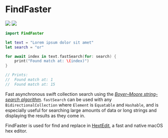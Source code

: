 # FindFaster

[![](https://img.shields.io/endpoint?url=https%3A%2F%2Fswiftpackageindex.com%2Fapi%2Fpackages%2FFinnvoor%2FFindFaster%2Fbadge%3Ftype%3Dplatforms)](https://swiftpackageindex.com/Finnvoor/FindFaster) [![](https://img.shields.io/endpoint?url=https%3A%2F%2Fswiftpackageindex.com%2Fapi%2Fpackages%2FFinnvoor%2FFindFaster%2Fbadge%3Ftype%3Dswift-versions)](https://swiftpackageindex.com/Finnvoor/FindFaster)

```swift
import FindFaster

let text = "Lorem ipsum dolor sit amet"
let search = "or"

for await index in text.fastSearch(for: search) {
    print("Found match at: \(index)")
}

// Prints:
//  Found match at: 1
//  Found match at: 15
```

Fast asynchronous swift collection search using the [_Boyer–Moore string-search algorithm_](https://en.wikipedia.org/wiki/Boyer%E2%80%93Moore_string-search_algorithm).  `fastSearch` can be used with any `BidirectionalCollection` where `Element` is `Equatable` and `Hashable`, and is especially useful for searching large amounts of data or long strings and displaying the results as they come in.

FindFaster is used for find and replace in [HextEdit](https://apps.apple.com/app/apple-store/id1557247094?pt=120542042&ct=github&mt=8), a fast and native macOS hex editor.
